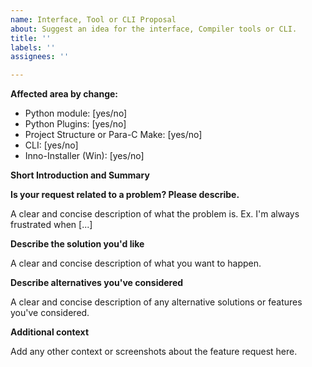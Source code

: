 ```yaml
---
name: Interface, Tool or CLI Proposal
about: Suggest an idea for the interface, Compiler tools or CLI.
title: ''
labels: ''
assignees: ''

---
```


<!---
Note that any issue that does not follow this style, or does not contain the info filled out, will NOT be checked. It should contain every information the first time posting. 

Asking for info takes time that is unnecessarily wasted if it's not correctly posted here!
-->

**Affected area by change:**
- Python module: [yes/no]
- Python Plugins: [yes/no]
- Project Structure or Para-C Make: [yes/no]
- CLI: [yes/no]
- Inno-Installer (Win): [yes/no]

**Short Introduction and Summary**
<!---
Please keep it short and only add important info. Afterwards, add in the other items clearer and detailed info.
-->

**Is your request related to a problem? Please describe.**

A clear and concise description of what the problem is. Ex. I'm always frustrated when [...]

**Describe the solution you'd like**

A clear and concise description of what you want to happen.

**Describe alternatives you've considered**

A clear and concise description of any alternative solutions or features you've considered.

**Additional context**

Add any other context or screenshots about the feature request here.
